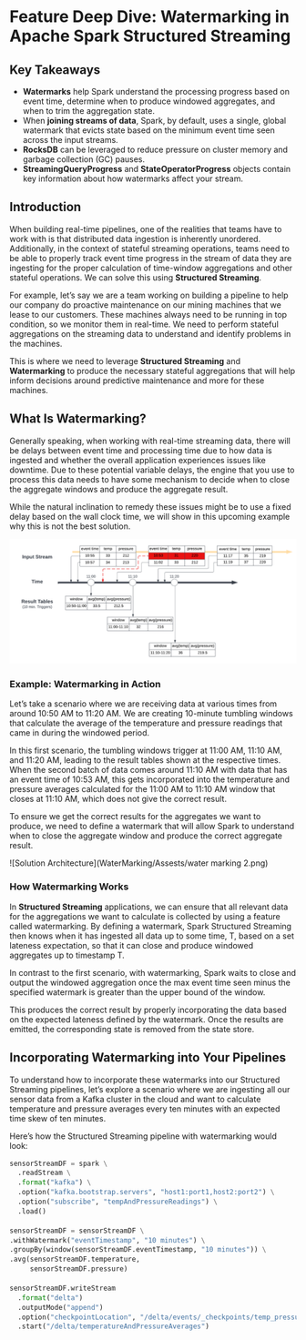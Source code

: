 # Feature Deep Dive: Watermarking in Apache Spark Structured Streaming

## Key Takeaways
- **Watermarks** help Spark understand the processing progress based on event time, determine when to produce windowed aggregates, and when to trim the aggregation state.
- When **joining streams of data**, Spark, by default, uses a single, global watermark that evicts state based on the minimum event time seen across the input streams.
- **RocksDB** can be leveraged to reduce pressure on cluster memory and garbage collection (GC) pauses.
- **StreamingQueryProgress** and **StateOperatorProgress** objects contain key information about how watermarks affect your stream.

## Introduction
When building real-time pipelines, one of the realities that teams have to work with is that distributed data ingestion is inherently unordered. Additionally, in the context of stateful streaming operations, teams need to be able to properly track event time progress in the stream of data they are ingesting for the proper calculation of time-window aggregations and other stateful operations. We can solve this using **Structured Streaming**.

For example, let’s say we are a team working on building a pipeline to help our company do proactive maintenance on our mining machines that we lease to our customers. These machines always need to be running in top condition, so we monitor them in real-time. We need to perform stateful aggregations on the streaming data to understand and identify problems in the machines.

This is where we need to leverage **Structured Streaming** and **Watermarking** to produce the necessary stateful aggregations that will help inform decisions around predictive maintenance and more for these machines.

## What Is Watermarking?
Generally speaking, when working with real-time streaming data, there will be delays between event time and processing time due to how data is ingested and whether the overall application experiences issues like downtime. Due to these potential variable delays, the engine that you use to process this data needs to have some mechanism to decide when to close the aggregate windows and produce the aggregate result.

While the natural inclination to remedy these issues might be to use a fixed delay based on the wall clock time, we will show in this upcoming example why this is not the best solution.

![Solution Architecture](WaterMarking/Assests/watermarking.png)

### Example: Watermarking in Action
Let’s take a scenario where we are receiving data at various times from around 10:50 AM to 11:20 AM. We are creating 10-minute tumbling windows that calculate the average of the temperature and pressure readings that came in during the windowed period.

In this first scenario, the tumbling windows trigger at 11:00 AM, 11:10 AM, and 11:20 AM, leading to the result tables shown at the respective times. When the second batch of data comes around 11:10 AM with data that has an event time of 10:53 AM, this gets incorporated into the temperature and pressure averages calculated for the 11:00 AM to 11:10 AM window that closes at 11:10 AM, which does not give the correct result.

To ensure we get the correct results for the aggregates we want to produce, we need to define a watermark that will allow Spark to understand when to close the aggregate window and produce the correct aggregate result.

![Solution Architecture](WaterMarking/Assests/water marking 2.png)

### How Watermarking Works
In **Structured Streaming** applications, we can ensure that all relevant data for the aggregations we want to calculate is collected by using a feature called watermarking. By defining a watermark, Spark Structured Streaming then knows when it has ingested all data up to some time, T, based on a set lateness expectation, so that it can close and produce windowed aggregates up to timestamp T.

In contrast to the first scenario, with watermarking, Spark waits to close and output the windowed aggregation once the max event time seen minus the specified watermark is greater than the upper bound of the window.

This produces the correct result by properly incorporating the data based on the expected lateness defined by the watermark. Once the results are emitted, the corresponding state is removed from the state store.

## Incorporating Watermarking into Your Pipelines
To understand how to incorporate these watermarks into our Structured Streaming pipelines, let’s explore a scenario where we are ingesting all our sensor data from a Kafka cluster in the cloud and want to calculate temperature and pressure averages every ten minutes with an expected time skew of ten minutes.

Here’s how the Structured Streaming pipeline with watermarking would look:

```python
sensorStreamDF = spark \
  .readStream \
  .format("kafka") \
  .option("kafka.bootstrap.servers", "host1:port1,host2:port2") \
  .option("subscribe", "tempAndPressureReadings") \
  .load()

sensorStreamDF = sensorStreamDF \
.withWatermark("eventTimestamp", "10 minutes") \
.groupBy(window(sensorStreamDF.eventTimestamp, "10 minutes")) \
.avg(sensorStreamDF.temperature,
     sensorStreamDF.pressure)

sensorStreamDF.writeStream
  .format("delta")
  .outputMode("append")
  .option("checkpointLocation", "/delta/events/_checkpoints/temp_pressure_job/")
  .start("/delta/temperatureAndPressureAverages")

